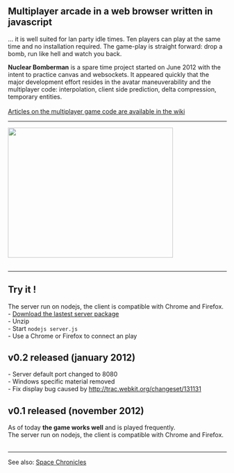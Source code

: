 ## Multiplayer arcade in a web browser written in javascript ##
... it is well suited for lan party idle times.
Ten players can play at the same time and no installation required. The game-play is straight forward: drop a bomb, run like hell and watch you back.
<p>
<b>Nuclear Bomberman</b> is a spare time project started on June 2012 with the intent to practice canvas and websockets. It appeared quickly that the major development effort resides in the avatar maneuverability and the multiplayer code: interpolation, client side prediction,  delta compression, temporary entities.<br>
<br>
<a href='http://code.google.com/p/nuclear-bomberman/wiki/Introduction'>Articles on the multiplayer game code are available in the wiki</a>

<hr />
<a href='http://www.youtube.com/watch?feature=player_embedded&v=ER1LWV2Bg2Q' target='_blank'><img src='http://img.youtube.com/vi/ER1LWV2Bg2Q/0.jpg' width='380' height=300 /></a><br>
<br>
<hr />
<h2>Try it !</h2>
The server run on nodejs, the client is compatible with Chrome and Firefox.<br>
- <a href='https://googledrive.com/host/0BxaDMo0dRehsZGxsajZHd1Q1VWc/'>Download the lastest server package</a><br>
- Unzip<br>
- Start <code>nodejs server.js</code><br>
- Use a Chrome or Firefox to connect an play<br>

<h2>v0.2 released (january 2012)</h2>
- Server default port changed to 8080<br>
- Windows specific material removed <br>
- Fix display bug caused by <a href='http://trac.webkit.org/changeset/131131'>http://trac.webkit.org/changeset/131131</a><br>

<h2>v0.1 released (november 2012)</h2>
As of today <b>the game works well</b> and is played frequently.<br>
The server run on nodejs, the client is compatible with Chrome and Firefox.<br>
<br>
<hr />

See also: <a href='http://code.google.com/p/space-chronicles/'>Space Chronicles</a>